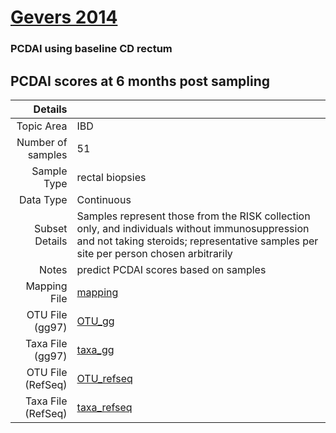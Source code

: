 # [Gevers 2014]( ../docs/gevers.html )

### PCDAI using baseline CD rectum
## PCDAI scores at 6 months post sampling

| Details        |             |
| -----------------------: |-------------|
| Topic Area | IBD
| Number of samples | 51
| Sample Type | rectal biopsies
| Data Type | Continuous
| Subset Details | Samples represent those from the RISK collection only, and individuals without immunosuppression and not taking steroids; representative samples per site per person chosen arbitrarily
| Notes | predict PCDAI scores based on samples
| Mapping File | [mapping]( ../datasets/gevers/mapping-pcdai-rectum)
| OTU File (gg97) | [OTU_gg]( ../datasets/gevers/gg/otutable.txt)
| Taxa File (gg97) | [taxa_gg]( ../datasets/gevers/gg/taxatable.txt)
| OTU File (RefSeq) | [OTU_refseq]( ../datasets/gevers/refseq/otutable.txt)
| Taxa File (RefSeq) | [taxa_refseq]( ../datasets/gevers/refseq/taxatable.txt)